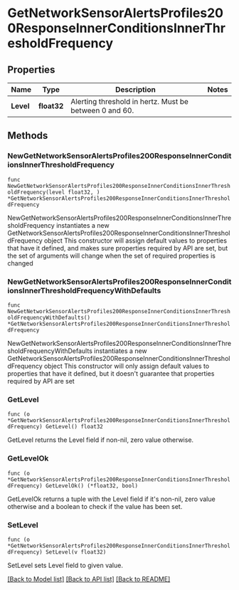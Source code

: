 # GetNetworkSensorAlertsProfiles200ResponseInnerConditionsInnerThresholdFrequency

## Properties

Name | Type | Description | Notes
------------ | ------------- | ------------- | -------------
**Level** | **float32** | Alerting threshold in hertz. Must be between 0 and 60. | 

## Methods

### NewGetNetworkSensorAlertsProfiles200ResponseInnerConditionsInnerThresholdFrequency

`func NewGetNetworkSensorAlertsProfiles200ResponseInnerConditionsInnerThresholdFrequency(level float32, ) *GetNetworkSensorAlertsProfiles200ResponseInnerConditionsInnerThresholdFrequency`

NewGetNetworkSensorAlertsProfiles200ResponseInnerConditionsInnerThresholdFrequency instantiates a new GetNetworkSensorAlertsProfiles200ResponseInnerConditionsInnerThresholdFrequency object
This constructor will assign default values to properties that have it defined,
and makes sure properties required by API are set, but the set of arguments
will change when the set of required properties is changed

### NewGetNetworkSensorAlertsProfiles200ResponseInnerConditionsInnerThresholdFrequencyWithDefaults

`func NewGetNetworkSensorAlertsProfiles200ResponseInnerConditionsInnerThresholdFrequencyWithDefaults() *GetNetworkSensorAlertsProfiles200ResponseInnerConditionsInnerThresholdFrequency`

NewGetNetworkSensorAlertsProfiles200ResponseInnerConditionsInnerThresholdFrequencyWithDefaults instantiates a new GetNetworkSensorAlertsProfiles200ResponseInnerConditionsInnerThresholdFrequency object
This constructor will only assign default values to properties that have it defined,
but it doesn't guarantee that properties required by API are set

### GetLevel

`func (o *GetNetworkSensorAlertsProfiles200ResponseInnerConditionsInnerThresholdFrequency) GetLevel() float32`

GetLevel returns the Level field if non-nil, zero value otherwise.

### GetLevelOk

`func (o *GetNetworkSensorAlertsProfiles200ResponseInnerConditionsInnerThresholdFrequency) GetLevelOk() (*float32, bool)`

GetLevelOk returns a tuple with the Level field if it's non-nil, zero value otherwise
and a boolean to check if the value has been set.

### SetLevel

`func (o *GetNetworkSensorAlertsProfiles200ResponseInnerConditionsInnerThresholdFrequency) SetLevel(v float32)`

SetLevel sets Level field to given value.



[[Back to Model list]](../README.md#documentation-for-models) [[Back to API list]](../README.md#documentation-for-api-endpoints) [[Back to README]](../README.md)


